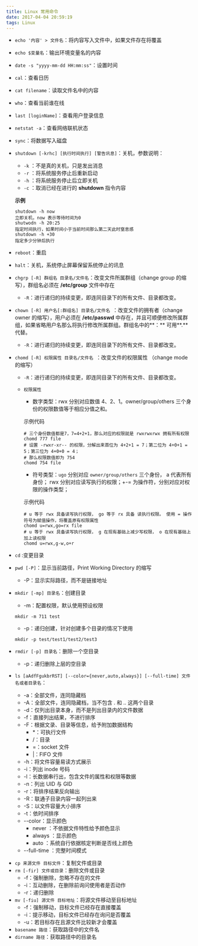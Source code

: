 ```yaml
---
title: Linux 常用命令
date: 2017-04-04 20:59:19
tags: Linux
---
```


+ `echo '内容' > 文件名`：将内容写入文件中，如果文件存在将覆盖
+ `echo $变量名`：输出环境变量名的内容
+ `date -s "yyyy-mm-dd HH:mm:ss"`：设置时间
+ `cal`：查看日历
+ `cat filename`：读取文件名中的内容
+ `who`：查看当前谁在线
+ `last [loginName]`：查看用户登录信息
+ `netstat -a`：查看网络联机状态
+ `sync`：将数据写入磁盘
+ `shutdown [-krhc] [执行时间执行] [警告讯息]`：关机，参数说明：
    + `-k` ：不是真的关机，只是发出消息
    + `-r` ：将系统服务停止后重新启动
    + `-h` ：将系统服务停止后立即关机
    + `-c` ：取消已经在进行的 **shutdown** 指令内容
     
    **示例**
    
    ```
    shutdown -h now 
    立即关机，now 表示等待时间为0
    shutwodn -h 20:25
    指定时间执行，如果时间小于当前时间那么第二天此时窒息感
    shutdown -h +30
    指定多少分钟后执行 
    ```        
+ `reboot`：重启
+ `halt`：关机，系统停止屏幕保留系统停止的讯息
+ `chgrp [-R] 群组名 目录名/文件名`：改变文件所属群组（change group  的缩写），群组名必须在 **/etc/group** 文件中存在
    + `-R`：进行递归的持续变更，即连同目录下的所有文件、目录都改变。
+ `chown [-R] 用户名[:群组名] 目录名/文件名 `：改变文件的拥有者（change owner 的缩写），用户必须在 **/etc/passwd** 中存在，并且可顺便修改所属群组，如果省略用户名那么将执行修改所属群组。群组名中的**：** 可用**.**代替。
    + `-R`：进行递归的持续变更，即连同目录下的所有文件、目录都改变。
+ `chomd [-R] 权限属性 目录名/文件名 `：改变文件的权限属性 （change mode 的缩写）
    + `-R`：进行递归的持续变更，即连同目录下的所有文件、目录都改变。
    + `权限属性`
        + 数字类型：rwx 分别对应数值 4、2、1。owner/group/others 三个身份的权限数值等于相应分值之和。
        
        示例代码

        ```
        # 三个身份数值都是7，7=4+2+1，那么对应的权限就是 rwxrwxrwx 拥有所有权限 
        chomd 777 file 
        # 设置 -rwxr-xr-- 的权限，分解出来首位为 4+2+1 = 7；第二位为 4+0+1 = 5；第三位为 4+0+0 = 4；
        # 那么权限数值即为 754  
        chomd 754 file
        ```
        
        + 符号类型：`ugo` 分别对应 `owner/group/others` 三个身份， a 代表所有身份； rwx 分别对应读写执行的权限；+-= 为操作符，分别对应对权限的操作类型；
        
        示例代码
        ```
        # u 等于 rwx 具备读写执行权限， go 等于 rx 具备 读执行权限。 使用 = 操作符号为赋值操作，将覆盖原有权限属性
        chomd u=rwx,go=rx file
        # u 等于 rwx 具备读写执行权限， g 在现有基础上减少写权限， o 在现有基础上加上读权限
        chomd u=rwx,g-w,o+r
        ```
* `cd` :变更目录
* `pwd [-P]`：显示当前路径，Print Working Directory 的缩写
    * -P：显示实际路径，而不是链接地址
* `mkdir [-mp] 目录名`：创建目录
    * -m：配置权限，默认使用预设权限

    ```
    mkdir -m 711 test
    ```
    * -p：递归创建，针对创建多个目录的情况下使用
    ```
    mkdir -p test/test1/test2/test3
    ```
* `rmdir [-p] 目录名`：删除一个空目录
    * -p：递归删除上层的空目录
* `ls [aAdfFgukbrRST] [--color={never,auto,always}] [--full-time] 文件名或者目录名`：
    + -a：全部文件，连同隐藏档
    + -A：全部文件，连同隐藏档，当不包含 . 和 .. 这两个目录
    + -d：仅列出目录本身，而不是列出目录内的文件数据
    + -f：直接列出结果，不进行排序
    + -F：根据文录、目录等信息，给予附加数据结构
        + *：可执行文件
        + /：目录
        + =：socket 文件
        + |：FIFO 文件
    + -h：将文件容量易读方式展示
    + -i：列出 inode 号码
    + -l：长数据串行出，包含文件的属性和权限等数据
    + -n：列出 UID 与 GID 
    + -r：将排序结果反向输出
    + -R：联通子目录内容一起列出来
    + -S：以文件容量大小排序
    + -t：依时间排序
    + --color：显示颜色
        + never ：不依据文件特性给予颜色显示
        + always ：显示颜色
        + auto ：系统自行依据核定判断是否线上颜色
    + --full-time ：完整时间模式        
+ `cp 来源文件 目标文件`：复制文件或目录
+ `rm [-fir] 文件或目录`：删除文件或目录
    + -f：强制删除，忽略不存在的文件
    + -i：互动删除，在删除前询问使用者是否动作
    + -r：递归删除
+ `mv [-fiu] 源文件 目标地址`：将源文件移动至目标地址
    + -f：强制移动，目标文件已经存在直接覆盖
    + -i：提示移动，目标文件已经存在询问是否覆盖
    + -u：若目标存在且源文件比较新才会覆盖
+ `basename 路径`：获取路径中的文件名
+ `dirname 路径`：获取路径中的目录名